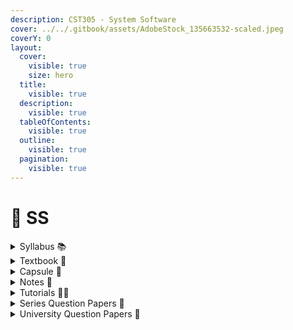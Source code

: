 ```yaml
---
description: CST305 - System Software
cover: ../../.gitbook/assets/AdobeStock_135663532-scaled.jpeg
coverY: 0
layout:
  cover:
    visible: true
    size: hero
  title:
    visible: true
  description:
    visible: true
  tableOfContents:
    visible: true
  outline:
    visible: true
  pagination:
    visible: true
---
```


# 💽 SS

<details>

<summary>Syllabus 📚</summary>

[CST305](https://drive.google.com/file/d/163ZyfbzQ0\_vLbRQkeddJ2bWAwZlbLhxE/view?usp=drive\_link)👈

</details>

<details>

<summary>Textbook 📖</summary>

[SS Textbook](https://drive.google.com/drive/folders/163HjzzYOvBC2sYulzB6gLQyWqa5ekPFZ?usp=drive\_link)👈

</details>

<details>

<summary>Capsule 💊</summary>

[SS Short Notes](https://drive.google.com/drive/folders/1f\_b7k616WQoWVLewRgbYNuSVQBvK3Bld?usp=drive\_link) 👈

</details>

<details>

<summary>Notes 📒</summary>

[SS Notes](https://drive.google.com/drive/folders/1Z-LfMKxTfQoTUKvKHT\_IdcjLOvYdDLzy?usp=drive\_link)👈

</details>

<details>

<summary>Tutorials 🧑‍🏫</summary>

[System Software (SS) | S5 | CST305 | KTU | 2019 Scheme - Anna Thomas](https://youtube.com/playlist?list=PLv-1irVkw\_hTDl\_KBHhAoHvPYYGPrrlxg\&feature=shared)👈

[System Software - AjuComputerScience](https://youtube.com/playlist?list=PLfRQm-CAhIYdmrhqN\_CgZQ24NB9s4Wmp4\&feature=shared) 👈

[System Software- 2019 Scheme - Renisha's CS Eduworld](https://youtube.com/playlist?list=PLIpw4h-qIUWxIXtO9Nea9DRMqcxt6DAN0\&feature=shared) 👈

</details>

<details>

<summary>Series Question Papers 📃</summary>

[SS Series QPs](https://drive.google.com/drive/folders/1l63ylcurbGElmQqv2CjR2k1DjER2Tpix)👈

</details>

<details>

<summary>University Question Papers 📄</summary>

[SS PYQs](https://drive.google.com/drive/folders/1tF\_rODKZPuwtyuw4dbLPps4S3lUpK7k5?usp=drive\_link) 👈

</details>
